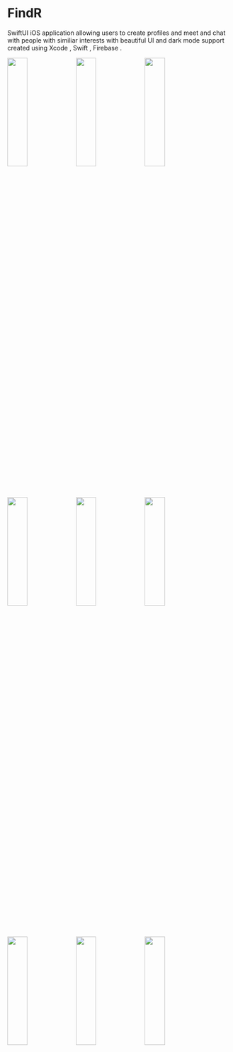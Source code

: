 # FindR
SwiftUI iOS application allowing users to create profiles and meet and chat with people with similiar interests with beautiful UI and dark mode support created using Xcode , Swift , Firebase .


<img src="https://user-images.githubusercontent.com/58638886/147846899-9faadb84-bc2b-45da-800c-7c9b3b37e5f2.png" width="30%" height="25%">  <img src="https://user-images.githubusercontent.com/58638886/147846913-2576c3e8-685c-4fff-96e9-34828da56e7e.png" width="30%" height="25%">  <img src="https://user-images.githubusercontent.com/58638886/147846959-8f34e82e-26e6-4e59-8a3a-557d9ea43fe0.png" width="30%" height="25%">

<img src="https://user-images.githubusercontent.com/58638886/147846960-b2a07bd3-5109-4962-91ac-55f3fb2ae03c.png" width="30%" height="25%">  <img src="https://user-images.githubusercontent.com/58638886/147846991-a90dc8b6-92cf-4486-b111-c3b1ca29137a.png" width="30%" height="25%"> <img src="https://user-images.githubusercontent.com/58638886/147847003-f322219f-b2cf-4c4b-bb5f-42c53240c5d5.png" width="30%" height="25%">

<img src="https://user-images.githubusercontent.com/58638886/147847016-f0d66b30-94f3-44f8-aff6-1ecc1c2f05ef.png" width="30%" height="25%">  <img src="https://user-images.githubusercontent.com/58638886/147847019-1d886ff6-9c32-4373-a0c3-3fda3ff1bf61.png" width="30%" height="25%">  <img src="https://user-images.githubusercontent.com/58638886/147847020-a007ea7c-25b1-48c4-8c56-1f766b6385be.png" width="30%" height="25%">

